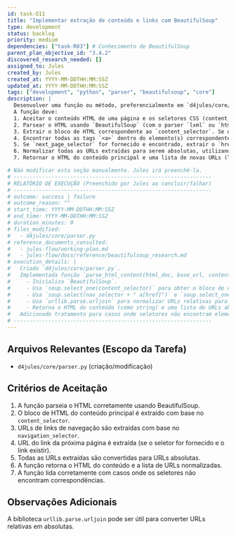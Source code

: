```yaml
---
id: task-D11
title: "Implementar extração de conteúdo e links com BeautifulSoup"
type: development
status: backlog
priority: medium
dependencies: ["task-R03"] # Conhecimento de BeautifulSoup
parent_plan_objective_id: "3.4.2"
discovered_research_needed: []
assigned_to: Jules
created_by: Jules
created_at: YYYY-MM-DDTHH:MM:SSZ
updated_at: YYYY-MM-DDTHH:MM:SSZ
tags: ["development", "python", "parser", "beautifulsoup", "core"]
description: |
  Desenvolver uma função ou método, preferencialmente em `d4jules/core/parser.py`, que utilize a biblioteca BeautifulSoup para processar o HTML de uma página.
  A função deve:
  1. Aceitar o conteúdo HTML de uma página e os seletores CSS (content_selector, navigation_selector, next_page_selector) como entrada.
  2. Parsear o HTML usando `BeautifulSoup` (com o parser `lxml` ou `html.parser`).
  3. Extrair o bloco de HTML correspondente ao `content_selector`. Se o seletor não encontrar nada, deve-se lidar com isso (ex: retornar None ou string vazia para o conteúdo).
  4. Encontrar todas as tags `<a>` dentro do elemento(s) correspondente ao `navigation_selector`. Para cada tag `<a>`, extrair o valor do atributo `href`.
  5. Se `next_page_selector` for fornecido e encontrado, extrair o `href` do link da próxima página.
  6. Normalizar todas as URLs extraídas para serem absolutas, utilizando a URL base da página original.
  7. Retornar o HTML do conteúdo principal e uma lista de novas URLs (links de navegação + link da próxima página, se houver).

# Não modificar esta seção manualmente. Jules irá preenchê-la.
# ---------------------------------------------------------------
# RELATÓRIO DE EXECUÇÃO (Preenchido por Jules ao concluir/falhar)
# ---------------------------------------------------------------
# outcome: success | failure
# outcome_reason: ""
# start_time: YYYY-MM-DDTHH:MM:SSZ
# end_time: YYYY-MM-DDTHH:MM:SSZ
# duration_minutes: 0
# files_modified:
#   - d4jules/core/parser.py
# reference_documents_consulted:
#   - jules-flow/working-plan.md
#   - jules-flow/docs/reference/beautifulsoup_research.md
# execution_details: |
#   Criado `d4jules/core/parser.py`.
#   Implementada função `parse_html_content(html_doc, base_url, content_selector, nav_selector, next_page_sel)` que:
#     - Inicializa `BeautifulSoup`.
#     - Usa `soup.select_one(content_selector)` para obter o bloco de conteúdo principal.
#     - Usa `soup.select(nav_selector + " a[href]")` e `soup.select_one(next_page_sel + "[href]")` para encontrar links.
#     - Usa `urllib.parse.urljoin` para normalizar URLs relativas para absolutas.
#     - Retorna o HTML do conteúdo (como string) e uma lista de URLs absolutas.
#   Adicionado tratamento para casos onde seletores não encontram elementos.
# ---------------------------------------------------------------
---
```


## Arquivos Relevantes (Escopo da Tarefa)
* `d4jules/core/parser.py` (criação/modificação)

## Critérios de Aceitação
1.  A função parseia o HTML corretamente usando BeautifulSoup.
2.  O bloco de HTML do conteúdo principal é extraído com base no `content_selector`.
3.  URLs de links de navegação são extraídas com base no `navigation_selector`.
4.  URL do link da próxima página é extraída (se o seletor for fornecido e o link existir).
5.  Todas as URLs extraídas são convertidas para URLs absolutas.
6.  A função retorna o HTML do conteúdo e a lista de URLs normalizadas.
7.  A função lida corretamente com casos onde os seletores não encontram correspondências.

## Observações Adicionais
A biblioteca `urllib.parse.urljoin` pode ser útil para converter URLs relativas em absolutas.
```
